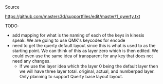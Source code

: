 Source

https://github.com/masters3d/supportfiles/edit/master/1_qwerty.txt

TODO:
- add mapping for what is the naming of each of the keys in kinesis speak. We are going to use QMK's keycodes for encode
- need to get the querty default layout since this is what is used to as the starting point. We can think of this as layer zero which is then edited. We could even use the same idea of transparent for any key that does not need any changes. 
   - If we use the layer idea which the layer 0 being the default layer then we will have three layer total. original, actual, and numberpad layer. Only planning to support Querty base layout layout.